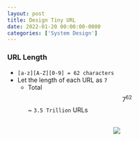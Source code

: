 ```yaml
---
layout: post
title: Design Tiny URL
date: 2022-01-20 00:00:00-0000
categories: ['System Design']
---
```



### URL Length

* `[a-z][A-Z][0-9] = 62 characters`
* Let the length of each URL as `7` 
    * Total $$7^{62}$$ ~ `3.5 Trillion` URLs



<br/>
<div>
    <center><img src="{{ site.baseurl }}/assets/img/tinyurl/architecture.png"></center>
</div>
<br/>


